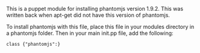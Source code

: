 This is a puppet module for installing phantomjs version 1.9.2. This was written
back when apt-get did not have this version of phantomjs.

To install phantomjs with this file, place this file in your modules directory
in a phantomjs folder. Then in your main init.pp file, add the following:

`class {"phantomjs":}`
